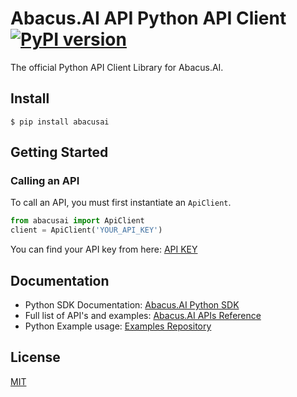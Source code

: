 Abacus.AI API Python API Client [![PyPI version](https://badge.fury.io/py/abacusai.svg)](https://badge.fury.io/py/abacusai)
============

The official Python API Client Library for Abacus.AI.

## Install

```console
$ pip install abacusai
```

## Getting Started

### Calling an API

To call an API, you must first instantiate an `ApiClient`.

```python
from abacusai import ApiClient
client = ApiClient('YOUR_API_KEY')
```

You can find your API key from here: [API KEY](https://abacus.ai/app/profile/apikey)

## Documentation

- Python SDK Documentation: [Abacus.AI Python SDK](https://abacusai.github.io/api-python/autoapi/abacusai/index.html)
- Full list of API's and examples: [Abacus.AI APIs Reference](https://abacus.ai/app/help/ref/overview)
- Python Example usage: [Examples Repository](https://github.com/abacusai/api-python/blob/main/examples)

## License
[MIT](https://github.com/abacusai/api-python/blob/main/LICENSE)
